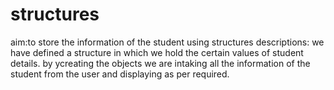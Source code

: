 # structures
aim:to store the information of the student using structures
descriptions: we have defined a structure in which we hold the certain values of student details.
by ycreating the objects we are intaking all the information of the student from the user and displaying as per required.
